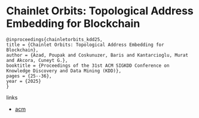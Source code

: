 # Chainlet Orbits: Topological Address Embedding for Blockchain

```
@inproceedings{chainletorbits_kdd25,
title = {Chainlet Orbits: Topological Address Embedding for Blockchain},
author = {Azad, Poupak and Coskunuzer, Baris and Kantarcioglu, Murat and Akcora, Cuneyt G.},
booktitle = {Proceedings of the 31st ACM SIGKDD Conference on Knowledge Discovery and Data Mining (KDD)},
pages = {25--36},
year = {2025}
}
```

links
- [acm](https://dl.acm.org/doi/10.1145/3690624.3709322)
